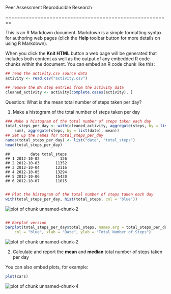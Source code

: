 Peer Assessment Reproducible Research

========================================================

This is an R Markdown document. Markdown is a simple formatting syntax for authoring web pages (click the **Help** toolbar button for more details on using R Markdown).

When you click the **Knit HTML** button a web page will be generated that includes both content as well as the output of any embedded R code chunks within the document. You can embed an R code chunk like this:


```r
## read the activity.csv source data
activity <- read.csv("activity.csv")

## remove the NA step entries from the activity data
cleaned_activity <- activity[complete.cases(activity), ]
```


Question: What is the mean total number of steps taken per day?
1. Make a histogram of the total number of steps taken per day

```r
### Make a histogram of the total number of steps taken each day
total_steps_per_day <- with(cleaned_activity, aggregate(steps, by = list(date), 
    sum), aggregate(steps, by = list(date), mean))
## Set up the names for total_steps_per_day
names(total_steps_per_day) <- list("date", "total_steps")
head(total_steps_per_day)
```

```
##         date total_steps
## 1 2012-10-02         126
## 2 2012-10-03       11352
## 3 2012-10-04       12116
## 4 2012-10-05       13294
## 5 2012-10-06       15420
## 6 2012-10-07       11015
```

```r

## Plot the histogram of the total number of steps taken each day
with(total_steps_per_day, hist(total_steps, col = "blue"))
```

![plot of chunk unnamed-chunk-2](figure/unnamed-chunk-21.png) 

```r

## Barplot version
barplot(total_steps_per_day$total_steps, names.arg = total_steps_per_day$date, 
    col = "blue", xlab = "Date", ylab = "Total Number of Steps")
```

![plot of chunk unnamed-chunk-2](figure/unnamed-chunk-22.png) 


2. Calculate and report the **mean** and **median** total number of steps taken per day



You can also embed plots, for example:


```r
plot(cars)
```

![plot of chunk unnamed-chunk-4](figure/unnamed-chunk-4.png) 


